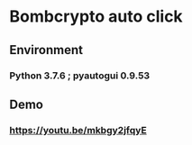 # Bombcrypto auto click
## Environment
### Python 3.7.6 ; pyautogui 0.9.53
## Demo
### https://youtu.be/mkbgy2jfqyE